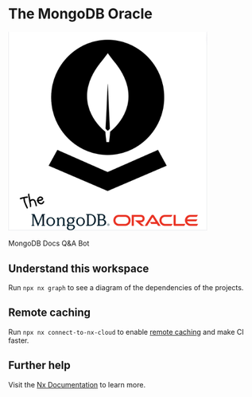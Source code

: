 # The MongoDB Oracle

<a alt="Nx logo" href="https://nx.dev" target="_blank" rel="noreferrer"><img src="assets/mongodb-oracle-logo.png" width="400"></a>

MongoDB Docs Q&A Bot

## Understand this workspace

Run `npx nx graph` to see a diagram of the dependencies of the projects.

## Remote caching

Run `npx nx connect-to-nx-cloud` to enable [remote caching](https://nx.app) and make CI faster.

## Further help

Visit the [Nx Documentation](https://nx.dev) to learn more.
